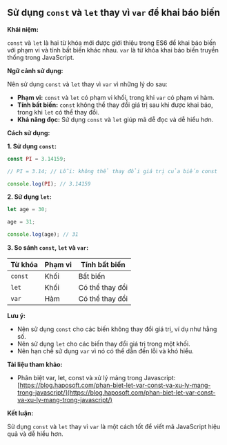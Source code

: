 ## Sử dụng `const` và `let` thay vì `var` để khai báo biến

**Khái niệm:**

`const` và `let` là hai từ khóa mới được giới thiệu trong ES6 để khai báo biến với phạm vi và tính bất biến khác nhau. `var` là từ khóa khai báo biến truyền thống trong JavaScript.

**Ngữ cảnh sử dụng:**

Nên sử dụng `const` và `let` thay vì `var` vì những lý do sau:

- **Phạm vi:** `const` và `let` có phạm vi khối, trong khi `var` có phạm vi hàm.
- **Tính bất biến:** `const` không thể thay đổi giá trị sau khi được khai báo, trong khi `let` có thể thay đổi.
- **Khả năng đọc:** Sử dụng `const` và `let` giúp mã dễ đọc và dễ hiểu hơn.

**Cách sử dụng:**

**1. Sử dụng `const`:**

```javascript
const PI = 3.14159;

// PI = 3.14; // Lỗi: không thể thay đổi giá trị của biến const

console.log(PI); // 3.14159
```

**2. Sử dụng `let`:**

```javascript
let age = 30;

age = 31;

console.log(age); // 31
```

**3. So sánh `const`, `let` và `var`:**

| Từ khóa | Phạm vi | Tính bất biến   |
| ------- | ------- | --------------- |
| `const` | Khối    | Bất biến        |
| `let`   | Khối    | Có thể thay đổi |
| `var`   | Hàm     | Có thể thay đổi |

**Lưu ý:**

- Nên sử dụng `const` cho các biến không thay đổi giá trị, ví dụ như hằng số.
- Nên sử dụng `let` cho các biến thay đổi giá trị trong một khối.
- Nên hạn chế sử dụng `var` vì nó có thể dẫn đến lỗi và khó hiểu.

**Tài liệu tham khảo:**

- Phân biệt var, let, const và xử lý mảng trong Javascript: [https://blog.haposoft.com/phan-biet-let-var-const-va-xu-ly-mang-trong-javascript/](https://blog.haposoft.com/phan-biet-let-var-const-va-xu-ly-mang-trong-javascript/)

**Kết luận:**

Sử dụng `const` và `let` thay vì `var` là một cách tốt để viết mã JavaScript hiệu quả và dễ hiểu hơn.
